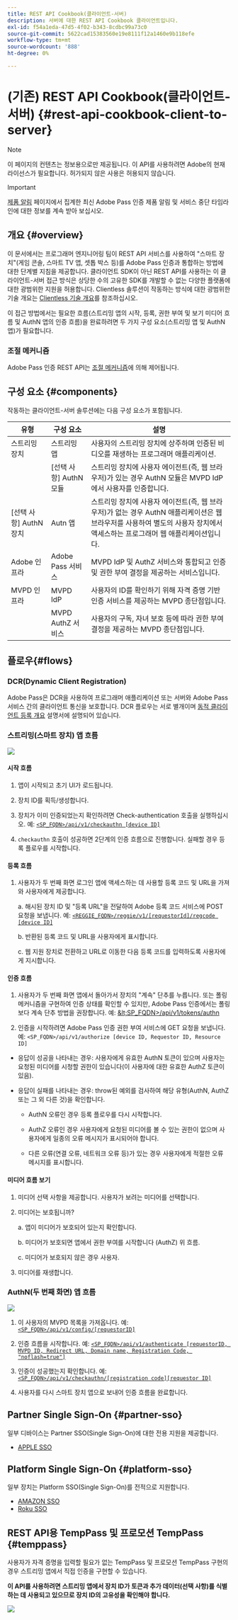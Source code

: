 ```yaml
---
title: REST API Cookbook(클라이언트-서버)
description: 서버에 대한 REST API Cookbook 클라이언트입니다.
exl-id: f54a1eda-47d5-4f02-b343-8cdbc99a73c0
source-git-commit: 5622cad15383560e19e8111f12a1460e9b118efe
workflow-type: tm+mt
source-wordcount: '888'
ht-degree: 0%

---
```


# (기존) REST API Cookbook(클라이언트-서버) {#rest-api-cookbook-client-to-server}

>[!NOTE]
>
>이 페이지의 컨텐츠는 정보용으로만 제공됩니다. 이 API를 사용하려면 Adobe의 현재 라이선스가 필요합니다. 허가되지 않은 사용은 허용되지 않습니다.

>[!IMPORTANT]
>
> [제품 알림](/help/authentication/product-announcements.md) 페이지에서 집계한 최신 Adobe Pass 인증 제품 알림 및 서비스 중단 타임라인에 대한 정보를 계속 받아 보십시오.

## 개요 {#overview}

이 문서에서는 프로그래머 엔지니어링 팀이 REST API 서비스를 사용하여 &quot;스마트 장치&quot;(게임 콘솔, 스마트 TV 앱, 셋톱 박스 등)를 Adobe Pass 인증과 통합하는 방법에 대한 단계별 지침을 제공합니다. 클라이언트 SDK이 아닌 REST API를 사용하는 이 클라이언트-서버 접근 방식은 상당한 수의 고유한 SDK를 개발할 수 없는 다양한 플랫폼에 대한 광범위한 지원을 허용합니다. Clientless 솔루션이 작동하는 방식에 대한 광범위한 기술 개요는 [Clientless 기술 개요](/help/authentication/integration-guide-programmers/legacy/rest-api-v1/rest-api-overview.md)를 참조하십시오.


이 접근 방법에서는 필요한 흐름(스트리밍 앱의 시작, 등록, 권한 부여 및 보기 미디어 흐름 및 AuthN 앱의 인증 흐름)을 완료하려면 두 가지 구성 요소(스트리밍 앱 및 AuthN 앱)가 필요합니다.

### 조절 메커니즘

Adobe Pass 인증 REST API는 [조절 메커니즘](/help/authentication/integration-guide-programmers/throttling-mechanism.md)에 의해 제어됩니다.

## 구성 요소 {#components}

작동하는 클라이언트-서버 솔루션에는 다음 구성 요소가 포함됩니다.



| 유형 | 구성 요소 | 설명 |
| --- | --- | --- |
| 스트리밍 장치 | 스트리밍 앱 | 사용자의 스트리밍 장치에 상주하며 인증된 비디오를 재생하는 프로그래머 애플리케이션. |
| | \[선택 사항\] AuthN 모듈 | 스트리밍 장치에 사용자 에이전트(즉, 웹 브라우저)가 있는 경우 AuthN 모듈은 MVPD IdP에서 사용자를 인증합니다. |
| \[선택 사항\] AuthN 장치 | Autn 앱 | 스트리밍 장치에 사용자 에이전트(즉, 웹 브라우저)가 없는 경우 AuthN 애플리케이션은 웹 브라우저를 사용하여 별도의 사용자 장치에서 액세스하는 프로그래머 웹 애플리케이션입니다. |
| Adobe 인프라 | Adobe Pass 서비스 | MVPD IdP 및 AuthZ 서비스와 통합되고 인증 및 권한 부여 결정을 제공하는 서비스입니다. |
| MVPD 인프라 | MVPD IdP | 사용자의 ID를 확인하기 위해 자격 증명 기반 인증 서비스를 제공하는 MVPD 종단점입니다. |
| | MVPD AuthZ 서비스 | 사용자의 구독, 자녀 보호 등에 따라 권한 부여 결정을 제공하는 MVPD 종단점입니다. |

## 플로우{#flows}

### DCR(Dynamic Client Registration)

Adobe Pass은 DCR을 사용하여 프로그래머 애플리케이션 또는 서버와 Adobe Pass 서비스 간의 클라이언트 통신을 보호합니다. DCR 플로우는 서로 별개이며 [동적 클라이언트 등록 개요](../../../rest-apis/rest-api-dcr/dynamic-client-registration-overview.md) 설명서에 설명되어 있습니다.


### 스트리밍(스마트 장치) 앱 흐름

![](../../../../assets/smart-device-app-flow.png)

#### 시작 흐름

1. 앱이 시작되고 초기 UI가 로드됩니다.

2. 장치 ID를 획득/생성합니다.

3. 장치가 이미 인증되었는지 확인하려면 Check-authentication 호출을 실행하십시오.  예: [`<SP_FQDN>/api/v1/checkauthn [device ID]`](/help/authentication/integration-guide-programmers/legacy/rest-api-v1/apis/check-authentication-token.md)

4. `checkauthn` 호출이 성공하면 2단계의 인증 흐름으로 진행합니다.  실패할 경우 등록 플로우를 시작합니다.



#### 등록 흐름

1. 사용자가 두 번째 화면 로그인 앱에 액세스하는 데 사용할 등록 코드 및 URL을 가져와 사용자에게 제공합니다.

   a. 해시된 장치 ID 및 &quot;등록 URL&quot;을 전달하여 Adobe 등록 코드 서비스에 POST 요청을 보냅니다.  예: [`<REGGIE_FQDN>/reggie/v1/[requestorId]/regcode [device ID]`](/help/authentication/integration-guide-programmers/legacy/rest-api-v1/apis/registration-code-request.md)

   b. 반환된 등록 코드 및 URL을 사용자에게 표시합니다.

   c. 웹 지원 장치로 전환하고 URL로 이동한 다음 등록 코드를 입력하도록 사용자에게 지시합니다.



#### 인증 흐름

1. 사용자가 두 번째 화면 앱에서 돌아가서 장치의 &quot;계속&quot; 단추를 누릅니다. 또는 폴링 메커니즘을 구현하여 인증 상태를 확인할 수 있지만, Adobe Pass 인증에서는 폴링보다 계속 단추 방법을 권장합니다. <!--(For information on employing a "Continue" button versus polling the Adobe Pass Authentication backend server, see the Clientless Technical Overview: Managing 2nd-Screen Workflow Transition.)--> 예: [\&lt;SP\_FQDN\>/api/v1/tokens/authn](/help/authentication/integration-guide-programmers/legacy/rest-api-v1/apis/retrieve-authentication-token.md)

2. 인증을 시작하려면 Adobe Pass 인증 권한 부여 서비스에 GET 요청을 보냅니다. 예: `<SP_FQDN>/api/v1/authorize [device ID, Requestor ID, Resource ID]`

<!-- end list -->

* 응답이 성공을 나타내는 경우: 사용자에게 유효한 AuthN 토큰이 있으며 사용자는 요청된 미디어를 시청할 권한이 있습니다(이 사용자에 대한 유효한 AuthZ 토큰이 있음).

* 응답이 실패를 나타내는 경우: throw된 예외를 검사하여 해당 유형(AuthN, AuthZ 또는 그 외 다른 것)을 확인합니다.

   * AuthN 오류인 경우 등록 플로우를 다시 시작합니다.

   * AuthZ 오류인 경우 사용자에게 요청된 미디어를 볼 수 있는 권한이 없으며 사용자에게 일종의 오류 메시지가 표시되어야 합니다.

   * 다른 오류(연결 오류, 네트워크 오류 등)가 있는 경우 사용자에게 적절한 오류 메시지를 표시합니다.



#### 미디어 흐름 보기

1. 미디어 선택 사항을 제공합니다. 사용자가 보려는 미디어를 선택합니다.

2. 미디어는 보호됩니까?

   a. 앱이 미디어가 보호되어 있는지 확인합니다.

   b. 미디어가 보호되면 앱에서 권한 부여를 시작합니다
(AuthZ) 위 흐름.

   c. 미디어가 보호되지 않은 경우
사용자.

3. 미디어를 재생합니다.


### AuthN(두 번째 화면) 앱 흐름

![](../../../../assets/secnd-screen-authn-flow.png)

1. 이 사용자의 MVPD 목록을 가져옵니다. 예: [`<SP_FQDN>/api/v1/config/[requestorID]`](/help/authentication/integration-guide-programmers/legacy/rest-api-v1/apis/provide-mvpd-list.md)

1. 인증 흐름을 시작합니다.  예: [`<SP_FQDN>/api/v1/authenticate [requestorID, MVPD ID, Redirect URL, Domain name, Registration Code, "noflash=true"]`](/help/authentication/integration-guide-programmers/legacy/rest-api-v1/apis/initiate-authentication.md)

1. 인증이 성공했는지 확인합니다. 예: [`<SP_FQDN>/api/v1/checkauthn/[registration code][requestor ID]`](/help/authentication/integration-guide-programmers/legacy/rest-api-v1/apis/check-authentication-token.md)

1. 사용자를 다시 스마트 장치 앱으로 보내어 인증 흐름을 완료합니다.

## Partner Single Sign-On {#partner-sso}

일부 디바이스는 Partner SSO(Single Sign-On)에 대한 전용 지원을 제공합니다.

* [APPLE SSO](/help/authentication/integration-guide-programmers/legacy/sso-access/apple-sso-cookbook-rest-api-v1.md)

## Platform Single Sign-On {#platform-sso}

일부 장치는 Platform SSO(Single Sign-On)를 전적으로 지원합니다.

* [AMAZON SSO](../../sso-access/amazon-sso-cookbook-rest-api-v1.md)
* [Roku SSO](../../../features-standard/sso-access/platform-sso/roku-single-sign-on/roku-sso-overview.md)

## REST API용 TempPass 및 프로모션 TempPass {#temppass}

사용자가 자격 증명을 입력할 필요가 없는 TempPass 및 프로모션 TempPass 구현의 경우 스트리밍 앱에서 직접 인증을 구현할 수 있습니다.

**이 API를 사용하려면 스트리밍 앱에서 장치 ID가 토큰과 추가 데이터(선택 사항)를 식별하는 데 사용되고 있으므로 장치 ID의 고유성을 확인해야 합니다.**


![](../../../../assets/temp-pass-promo-temppass.png)
